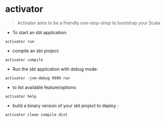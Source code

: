 # activator

> Activator aims to be a friendly one-stop-shop to bootstrap your Scala

- To start an sbt application:

`activator run`

- compile an sbt project:

`activator compile`

- Run the sbt application with debug mode:

`activator -jvm-debug 9999 run`

- to list available feature/options:

`activator help`

- build a binary version of your sbt project to deploy :

`activator clean compile dist`
